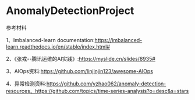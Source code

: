 # AnomalyDetectionProject

参考材料

1、Imbalanced-learn documentation:https://imbalanced-learn.readthedocs.io/en/stable/index.html#

2、《张戎--腾讯运维的AI实践》:https://myslide.cn/slides/8935#

3、AIOps资料:https://github.com/linjinjin123/awesome-AIOps

4、异常检测资料:https://github.com/yzhao062/anomaly-detection-resources、https://github.com/topics/time-series-analysis?o=desc&s=stars
